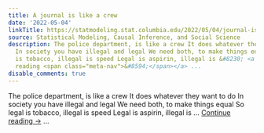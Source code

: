 ```yaml
---
title: A journal is like a crew
date: '2022-05-04'
linkTitle: https://statmodeling.stat.columbia.edu/2022/05/04/journal-is-just-another-blog/
source: Statistical Modeling, Causal Inference, and Social Science
description: The police department, is like a crew It does whatever they want to do
  In society you have illegal and legal We need both, to make things equal So legal
  is tobacco, illegal is speed Legal is aspirin, illegal is &#8230; <a href="https://statmodeling.stat.columbia.edu/2022/05/04/journal-is-just-another-blog/">Continue
  reading <span class="meta-nav">&#8594;</span></a> ...
disable_comments: true
---
```

The police department, is like a crew It does whatever they want to do In society you have illegal and legal We need both, to make things equal So legal is tobacco, illegal is speed Legal is aspirin, illegal is &#8230; <a href="https://statmodeling.stat.columbia.edu/2022/05/04/journal-is-just-another-blog/">Continue reading <span class="meta-nav">&#8594;</span></a> ...